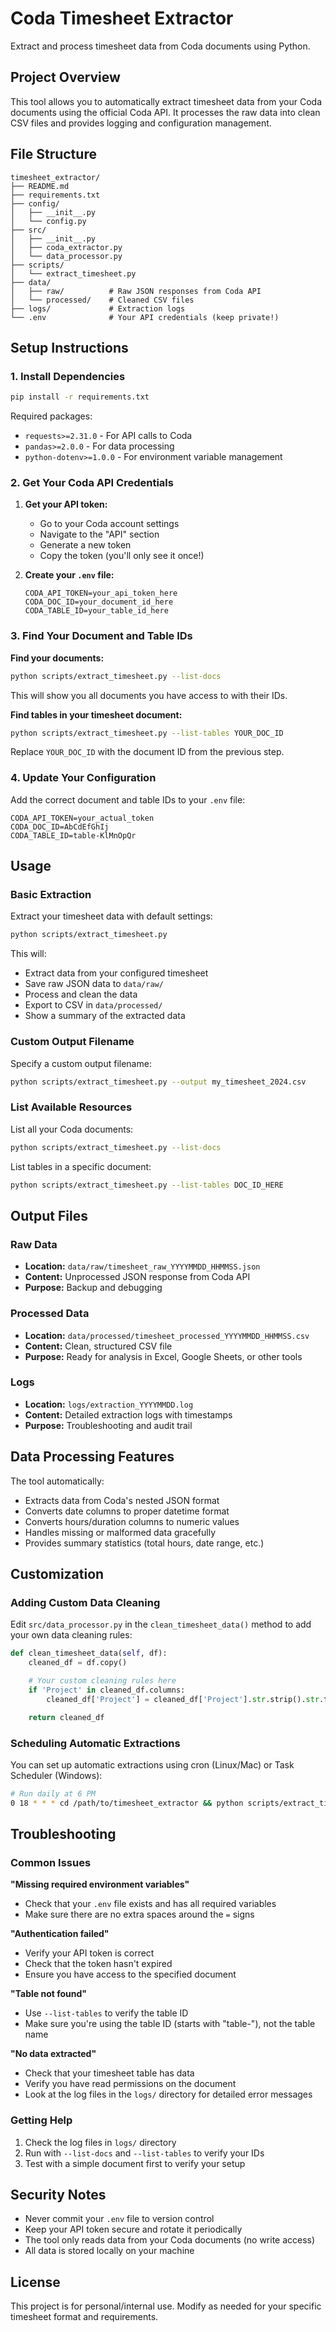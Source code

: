 # Coda Timesheet Extractor

Extract and process timesheet data from Coda documents using Python.

## Project Overview

This tool allows you to automatically extract timesheet data from your Coda documents using the official Coda API. It processes the raw data into clean CSV files and provides logging and configuration management.

## File Structure

```
timesheet_extractor/
├── README.md
├── requirements.txt
├── config/
│   ├── __init__.py
│   └── config.py
├── src/
│   ├── __init__.py
│   ├── coda_extractor.py
│   └── data_processor.py
├── scripts/
│   └── extract_timesheet.py
├── data/
│   ├── raw/          # Raw JSON responses from Coda API
│   └── processed/    # Cleaned CSV files
├── logs/             # Extraction logs
└── .env              # Your API credentials (keep private!)
```

## Setup Instructions

### 1. Install Dependencies

```bash
pip install -r requirements.txt
```

Required packages:

- `requests>=2.31.0` - For API calls to Coda
- `pandas>=2.0.0` - For data processing
- `python-dotenv>=1.0.0` - For environment variable management

### 2. Get Your Coda API Credentials

1. **Get your API token:**

   - Go to your Coda account settings
   - Navigate to the "API" section
   - Generate a new token
   - Copy the token (you'll only see it once!)

2. **Create your `.env` file:**
   ```
   CODA_API_TOKEN=your_api_token_here
   CODA_DOC_ID=your_document_id_here
   CODA_TABLE_ID=your_table_id_here
   ```

### 3. Find Your Document and Table IDs

**Find your documents:**

```bash
python scripts/extract_timesheet.py --list-docs
```

This will show you all documents you have access to with their IDs.

**Find tables in your timesheet document:**

```bash
python scripts/extract_timesheet.py --list-tables YOUR_DOC_ID
```

Replace `YOUR_DOC_ID` with the document ID from the previous step.

### 4. Update Your Configuration

Add the correct document and table IDs to your `.env` file:

```
CODA_API_TOKEN=your_actual_token
CODA_DOC_ID=AbCdEfGhIj
CODA_TABLE_ID=table-KlMnOpQr
```

## Usage

### Basic Extraction

Extract your timesheet data with default settings:

```bash
python scripts/extract_timesheet.py
```

This will:

- Extract data from your configured timesheet
- Save raw JSON data to `data/raw/`
- Process and clean the data
- Export to CSV in `data/processed/`
- Show a summary of the extracted data

### Custom Output Filename

Specify a custom output filename:

```bash
python scripts/extract_timesheet.py --output my_timesheet_2024.csv
```

### List Available Resources

List all your Coda documents:

```bash
python scripts/extract_timesheet.py --list-docs
```

List tables in a specific document:

```bash
python scripts/extract_timesheet.py --list-tables DOC_ID_HERE
```

## Output Files

### Raw Data

- **Location:** `data/raw/timesheet_raw_YYYYMMDD_HHMMSS.json`
- **Content:** Unprocessed JSON response from Coda API
- **Purpose:** Backup and debugging

### Processed Data

- **Location:** `data/processed/timesheet_processed_YYYYMMDD_HHMMSS.csv`
- **Content:** Clean, structured CSV file
- **Purpose:** Ready for analysis in Excel, Google Sheets, or other tools

### Logs

- **Location:** `logs/extraction_YYYYMMDD.log`
- **Content:** Detailed extraction logs with timestamps
- **Purpose:** Troubleshooting and audit trail

## Data Processing Features

The tool automatically:

- Extracts data from Coda's nested JSON format
- Converts date columns to proper datetime format
- Converts hours/duration columns to numeric values
- Handles missing or malformed data gracefully
- Provides summary statistics (total hours, date range, etc.)

## Customization

### Adding Custom Data Cleaning

Edit `src/data_processor.py` in the `clean_timesheet_data()` method to add your own data cleaning rules:

```python
def clean_timesheet_data(self, df):
    cleaned_df = df.copy()

    # Your custom cleaning rules here
    if 'Project' in cleaned_df.columns:
        cleaned_df['Project'] = cleaned_df['Project'].str.strip().str.title()

    return cleaned_df
```

### Scheduling Automatic Extractions

You can set up automatic extractions using cron (Linux/Mac) or Task Scheduler (Windows):

```bash
# Run daily at 6 PM
0 18 * * * cd /path/to/timesheet_extractor && python scripts/extract_timesheet.py
```

## Troubleshooting

### Common Issues

**"Missing required environment variables"**

- Check that your `.env` file exists and has all required variables
- Make sure there are no extra spaces around the `=` signs

**"Authentication failed"**

- Verify your API token is correct
- Check that the token hasn't expired
- Ensure you have access to the specified document

**"Table not found"**

- Use `--list-tables` to verify the table ID
- Make sure you're using the table ID (starts with "table-"), not the table name

**"No data extracted"**

- Check that your timesheet table has data
- Verify you have read permissions on the document
- Look at the log files in the `logs/` directory for detailed error messages

### Getting Help

1. Check the log files in `logs/` directory
2. Run with `--list-docs` and `--list-tables` to verify your IDs
3. Test with a simple document first to verify your setup

## Security Notes

- Never commit your `.env` file to version control
- Keep your API token secure and rotate it periodically
- The tool only reads data from your Coda documents (no write access)
- All data is stored locally on your machine

## License

This project is for personal/internal use. Modify as needed for your specific timesheet format and requirements.
